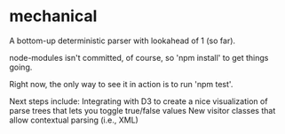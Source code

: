# mechanical
A bottom-up deterministic parser with lookahead of 1 (so far).

node-modules isn't committed, of course, so 'npm install' to get things going.

Right now, the only way to see it in action is to run 'npm test'. 

Next steps include: 
  Integrating with D3 to create a nice visualization of parse trees that lets you toggle true/false values
  New visitor classes that allow contextual parsing (i.e., XML)
  
